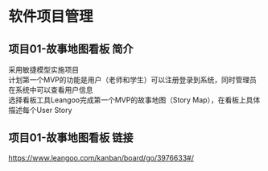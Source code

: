 # 软件项目管理
## 项目01-故事地图看板 简介
采用敏捷模型实施项目  
计划第一个MVP的功能是用户（老师和学生）可以注册登录到系统，同时管理员在系统中可以查看用户信息  
选择看板工具Leangoo完成第一个MVP的故事地图（Story Map），在看板上具体描述每个User Story  
## 项目01-故事地图看板 链接
https://www.leangoo.com/kanban/board/go/3976633#/